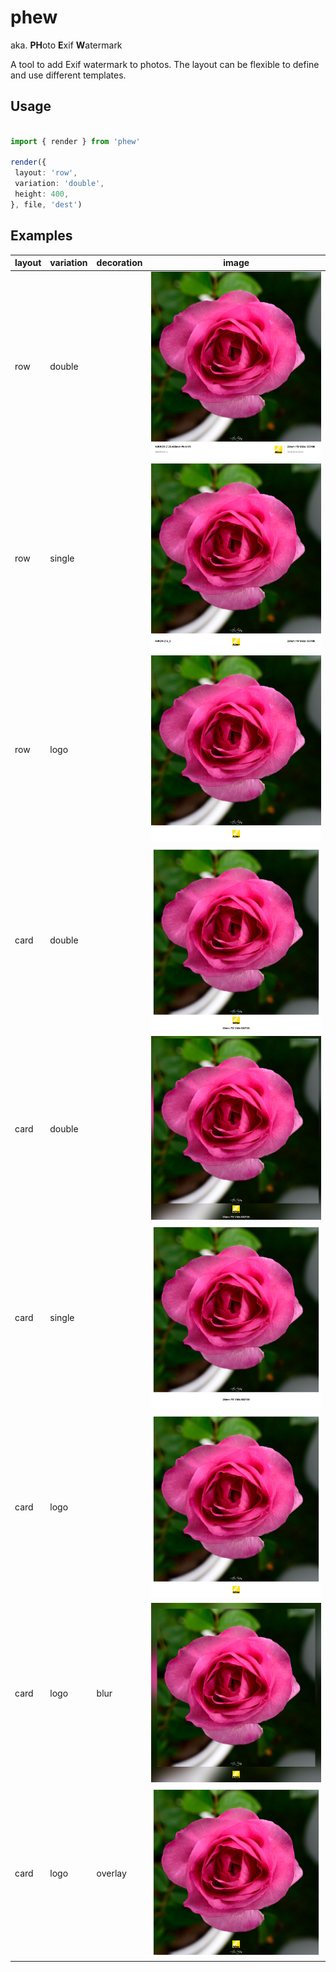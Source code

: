 # phew

aka. **PH**oto **E**xif **W**atermark

A tool to add Exif watermark to photos. The layout can be flexible to define and use different templates.


## Usage

```ts

import { render } from 'phew'

render({
 layout: 'row',
 variation: 'double',
 height: 400, 
}, file, 'dest')

```

## Examples


| layout | variation | decoration | image                                            |
|--------|-----------|------------|--------------------------------------------------|
| row    | double    |            | ![](examples/example-phew-row-double.JPG)        |
| row    | single    |            | ![](examples/example-phew-row-single.JPG)        |
| row    | logo      |            | ![](examples/example-phew-row-logo.JPG)          |
| card   | double    |            | ![](examples/example-phew-card-double.JPG)       |
| card   | double    |            | ![](examples/example-phew-card-double-blur.JPG)  |
| card   | single    |            | ![](examples/example-phew-card-single.JPG)       |
| card   | logo      |            | ![](examples/example-phew-card-logo.JPG)         |
| card   | logo      | blur       | ![](examples/example-phew-card-logo-blur.JPG)    |
| card   | logo      | overlay    | ![](examples/example-phew-card-logo-overlay.JPG) |
